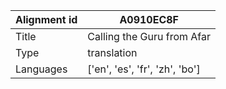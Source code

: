 |Alignment id | A0910EC8F
| --- | --- 
|Title | Calling the Guru from Afar 
|Type | translation
|Languages | ['en', 'es', 'fr', 'zh', 'bo']